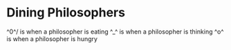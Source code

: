 Dining Philosophers
===================

\^0^/ is when a philosopher is eating
 ^_^  is when a philosopher is thinking
 ^o^  is when a philosopher is hungry